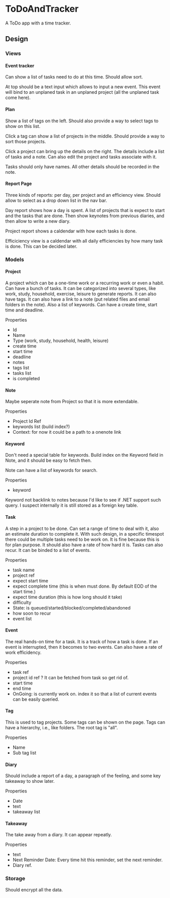 # ToDoAndTracker

A ToDo app with a time tracker.

## Design

### Views

#### Event tracker

Can show a list of tasks need to do at this time. Should allow sort.

At top should be a text input which allows to input a new event. This event will bind to an unplaned task in an unplaned project (all the unplaned task come here).

#### Plan

Show a list of tags on the left. Should also provide a way to select tags to show on this list.

Click a tag can show a list of projects in the middle. Should provide a way to sort those projects.

Click a project can bring up the details on the right. The details include a list of tasks and a note. Can also edit the project and tasks associate with it.

Tasks should only have names. All other details should be recorded in the note.

#### Report Page

Three kinds of reports: per day, per project and an efficiency view. Should allow to select as a drop down list in the nav bar.

Day report shows how a day is spent. A list of projects that is expect to start and the tasks that are done. Then show keynotes from previous diaries, and then allow to write a new diary.

Project report shows a caldendar with how each tasks is done.

Efficiciency view is a caldendar with all daily efficiencies by how many task is done. This can be decided later.

### Models

#### Project

A project which can be a one-time work or a recurring work or even a habit. Can have a bunch of tasks. It can be categorized into several types, like work, study, household, exercise, leisure to generate reports. It can also have tags. It can also have a link to a note (put related files and email folders in the note). Also a list of keywords. Can have a create time, start time and deadline.

Properties

- Id
- Name
- Type (work, study, household, health, leisure)
- create time
- start time
- deadline
- notes
- tags list
- tasks list
- is completed

#### Note

Maybe seperate note from Project so that it is more extendable.

Properties

- Project Id Ref
- keywords list (build index?)
- Context: for now it could be a path to a onenote link

#### Keyword

Don't need a special table for keywords. Build index on the Keyword field in Note, and it should be easy to fetch then.

Note can have a list of keywords for search.

Properties

- keyword

Keyword not backlink to notes because I'd like to see if .NET support such query. I suspect internally it is still stored as a foreign key table.

#### Task

A step in a project to be done. Can set a range of time to deal with it, also an estimate duration to complete it. With such design, in a specific timespot there could be multiple tasks need to be work on. It is fine because this is for plan purpose. It should also have a rate of how hard it is. Tasks can also recur. It can be binded to a list of events.

Properties

- task name
- project ref
- expect start time
- expect complete time (this is when must done. By default EOD of the start time.)
- expect time duration (this is how long should it take)
- difficulty
- State: is queued/started/blocked/completed/abandoned
- how soon to recur
- event list

#### Event

The real hands-on time for a task. It is a track of how a task is done. If an event is interrupted, then it becomes to two events. Can also have a rate of work efficidency.

Properties

- task ref
- project id ref ? It can be fetched from task so get rid of.
- start time
- end time
- OnGoing: is currently work on. index it so that a list of current events can be easily queried.

#### Tag

This is used to tag projects. Some tags can be shown on the page. Tags can have a hierarchy, i.e., like folders. The root tag is "all".

Properties

- Name
- Sub tag list

#### Diary

Should include a report of a day, a paragraph of the feeling, and some key takeaway to show later.

Properties

- Date
- text
- takeaway list

#### Takeaway

The take away from a diary. It can appear repeatly.

Properties

- text
- Next Reminder Date: Every time hit this reminder, set the next reminder.
- Diary ref.

### Storage

Should encrypt all the data.
